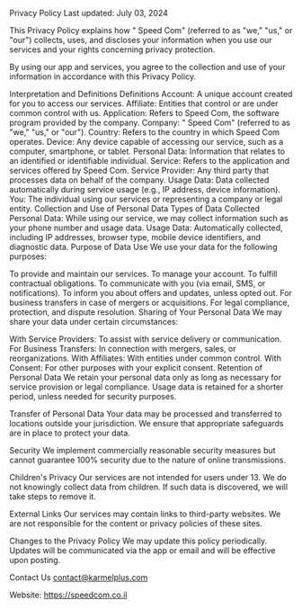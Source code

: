 Privacy Policy
Last updated: July 03, 2024

This Privacy Policy explains how " Speed Com" (referred to as "we," "us," or "our") collects, uses, and discloses your information when you use our services and your rights concerning privacy protection.

By using our app and services, you agree to the collection and use of your information in accordance with this Privacy Policy.

Interpretation and Definitions
Definitions
Account: A unique account created for you to access our services.
Affiliate: Entities that control or are under common control with us.
Application: Refers to  Speed Com, the software program provided by the company.
Company: " Speed Com" (referred to as "we," "us," or "our").
Country: Refers to the country in which  Speed Com operates.
Device: Any device capable of accessing our service, such as a computer, smartphone, or tablet.
Personal Data: Information that relates to an identified or identifiable individual.
Service: Refers to the application and services offered by  Speed Com.
Service Provider: Any third party that processes data on behalf of the company.
Usage Data: Data collected automatically during service usage (e.g., IP address, device information).
You: The individual using our services or representing a company or legal entity.
Collection and Use of Personal Data
Types of Data Collected
Personal Data: While using our service, we may collect information such as your phone number and usage data.
Usage Data: Automatically collected, including IP addresses, browser type, mobile device identifiers, and diagnostic data.
Purpose of Data Use
We use your data for the following purposes:

To provide and maintain our services.
To manage your account.
To fulfill contractual obligations.
To communicate with you (via email, SMS, or notifications).
To inform you about offers and updates, unless opted out.
For business transfers in case of mergers or acquisitions.
For legal compliance, protection, and dispute resolution.
Sharing of Your Personal Data
We may share your data under certain circumstances:

With Service Providers: To assist with service delivery or communication.
For Business Transfers: In connection with mergers, sales, or reorganizations.
With Affiliates: With entities under common control.
With Consent: For other purposes with your explicit consent.
Retention of Personal Data
We retain your personal data only as long as necessary for service provision or legal compliance. Usage data is retained for a shorter period, unless needed for security purposes.

Transfer of Personal Data
Your data may be processed and transferred to locations outside your jurisdiction. We ensure that appropriate safeguards are in place to protect your data.

Security
We implement commercially reasonable security measures but cannot guarantee 100% security due to the nature of online transmissions.

Children's Privacy
Our services are not intended for users under 13. We do not knowingly collect data from children. If such data is discovered, we will take steps to remove it.

External Links
Our services may contain links to third-party websites. We are not responsible for the content or privacy policies of these sites.

Changes to the Privacy Policy
We may update this policy periodically. Updates will be communicated via the app or email and will be effective upon posting.

Contact Us
contact@karmelplus.com 

Website: https://speedcom.co.il
